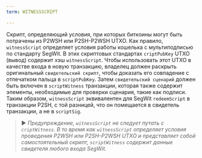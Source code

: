 ```yaml
---
term: WITNESSSCRIPT

---
```

Скрипт, определяющий условия, при которых биткоины могут быть потрачены из P2WSH или P2SH-P2WSH UTXO. Как правило, `witnessScript` определяет условия работы кошелька с мультиподписью по стандарту SegWit. В этих скриптовых стандартах `criptPubKey` UTXO (вывод) содержит хэш `witnessScript`. Чтобы использовать этот UTXO в качестве входа в новую транзакцию, владелец должен раскрыть оригинальный `свидетельский скрипт`, чтобы доказать его совпадение с отпечатком пальца в `scriptPubKey`. Затем `свидетельский сценарий` должен быть включен в `scriptWitness` транзакции, которая также содержит элементы, необходимые для проверки сценария, такие как подписи. Таким образом, `witnessScript` эквивалентен для SegWit `redeemScript` в транзакции P2SH, с той разницей, что он помещается в свидетель транзакции, а не в `scriptSig`.

> ► *Предупреждение, `witnessScript` не следует путать с `criptWitness`. В то время как `witnessScript` определяет условия проведения P2WSH или P2SH-P2WSH UTXO и представляет собой самостоятельный скрипт, `scriptWitness` содержит данные свидетеля любого входа SegWit.*